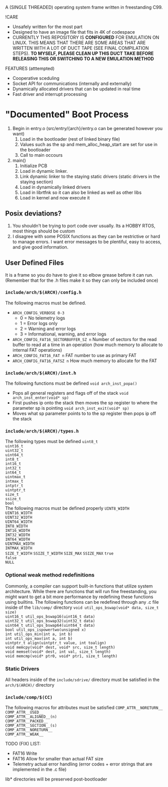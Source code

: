 A (SINGLE THREADED) operating system frame written in freestanding C99.

!CARE
* Unsafely written for the most part
* Designed to have an image file that fits in 4K of codespace
* CURRENTLY THIS REPOSITORY IS __CONFIGURED__ FOR EMULATION ON LINUX. THIS MEANS THAT THERE ARE SOME AREAS THAT ARE WRITTEN WITH A LOT OF DUCT TAPE (SEE FINAL COMPILATION STEPS). **TO MYSELF, PLEASE CLEAN UP THIS DUCT TAKE BEFORE RELEASING THIS OR SWITCHING TO A NEW EMULATION METHOD**

FEATURES (atttempted)
* Cooperative sceduling
* Socket API for communications (internally and externally)
* Dynamically allocated drivers that can be updated in real time
* Fast driver and interrupt processing
  
# "Documented" Boot Process
1. Begin in entry.o (src/entry/\{arch\}/entry.o can be generated however you want)
    1. Load in the bootloader (rest of linked binary file)
    2. Values such as the sp and mem_alloc_heap_start are set for use in the bootloader
    3. Call to main occours
2. main()
    1. Initialize PCB
    2. Load in dynamic linker.
    3. Link dynamic linker to the staying static drivers (static drivers in the staying section)
    4. Load in dynamically linked drivers
    5. Load in librtfnk so it can also be linked as well as other libs
    6. Load in kernel and now execute it

## Posix deviations?
1. You shouldn't be trying to port code over usually. Its a HOBBY RTOS, most things should be custom
2. I disagree with some POSIX functions as they can be restrictive or hard to manage errors. I want error messages to be plentiful, easy to access, and give good information.

## User Defined Files
It is a frame so you do have to give it so elbow grease before it can run. (Remember that for the .h files make it so they can only be included once)
### `include/arch/$(ARCH)/config.h`
The following macros must be defined.
* `ARCH_CONFIG_VERBOSE 0-3`
    * 0 = No telemetry logs
    * 1 = Error logs only
    * 2 = Warning and error logs
    * 3 = Informational, warning, and error logs
* `ARCH_CONFIG_FAT16_SECTORBUFFER_SZ n` Number of sectors for the read buffer to read at a time in an operation (how much memory to allocate to internal FAT operations)
* `ARCH_CONFIG_FAT16_FAT n` FAT number to use as primary FAT
* `ARCH_CONFIG_FAT16_FATSZ n` How much memory to allocate for the FAT
### `include/arch/$(ARCH)/inst.h`
The following functions must be defined
`void arch_inst_popa()`
* Pops all general registers and flags off of the stack
`void arch_inst_enter(void* sp)`
* First pushes ip onto the stack then moves the sp register to where the parameter sp is pointing
`void arch_inst_exit(void* sp)`
* Moves what sp parameter points to to the sp register then pops ip off the stack
### `include/arch/$(ARCH)/types.h`
The following types must be defined
`uint8_t`  
`uint16_t`  
`uint32_t`  
`uint64_t`  
`int8_t`  
`int16_t`  
`int32_t`  
`int64_t`  
`uintmax_t`  
`intmax_t`  
`intptr_t`  
`uintptr_t`  
`size_t`  
`ssize_t`  
`bool`  
The following macros must be defined properly
`UINT8_WIDTH`  
`UINT16_WIDTH`  
`UINT32_WIDTH`  
`UINT64_WIDTH`  
`INT8_WIDTH`  
`INT16_WIDTH`  
`INT32_WIDTH`  
`INT64_WIDTH`  
`UINTMAX_WIDTH`  
`INTMAX_WIDTH`  
`SIZE_T_WIDTH`
`SSIZE_T_WIDTH`
`SIZE_MAX`
`SSIZE_MAX`
`true`  
`false`  
`NULL`  
### Optional weak method redefinitions
Commonly, a compiler can support built-in functions that utilize system architecture. While there are functions that will run fine freestanding, you might want to get a bit more performance by redefining these functions using builtins. The following functions can be redefined through any .c file inside of the `lib/comp/` directory
`void util_ops_bswap(void* data, size_t size)`  
`uint16_t util_ops_bswap16(uint16_t data)`  
`uint32_t util_ops_bswap32(uint32_t data)`  
`uint64_t util_ops_bswap64(uint64_t data)`  
`bool util_ops_ispowertwo(unsigned x)`  
`int util_ops_min(int a, int b)`  
`int util_ops_max(int a, int b)`  
`uintptr_t align(uintptr_t value, int toalign)`  
`void memcpy(void* dest, void* src, size_t length)`  
`void memset(void* dest, int val, size_t length)`  
`void memcmp(void* ptr0, void* ptr1, size_t length)`
### Static Drivers
All headers inside of the `include/sdrive/` directory must be satisfied in the `arch/$(ARCH)/` directory
### `include/comp/$(CC)`
The following macros for attributes must be satisfied
`COMP_ATTR__NORETURN__`  
`COMP_ATTR__USED__`  
`COMP_ATTR__ALIGNED__(n)`  
`COMP_ATTR__PACKED__`  
`COMP_ATTR__SECTION__(s)`  
`COMP_ATTR__NORETURN__`  
`COMP_ATTR__WEAK__`  

TODO (FIX) LIST:
- FAT16 Write
- FAT16 Allow for smaller than actual FAT size
- Telemetry actual error handling (error codes + error strings that are implemented in the .c file)

lib* directories will be preserved post-bootloader